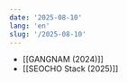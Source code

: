 ```yaml
---
date: '2025-08-10'
lang: 'en'
slug: '/2025-08-10'
---
```


- [[GANGNAM (2024)]]
- [[SEOCHO Stack (2025)]]
